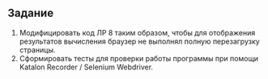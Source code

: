 ## Задание

1. Модифицировать код ЛР 8 таким образом, чтобы для отображения результатов вычисления браузер не выполнял полную перезагрузку страницы.
2. Сформировать тесты для проверки работы программы при помощи Katalon Recorder / Selenium Webdriver.